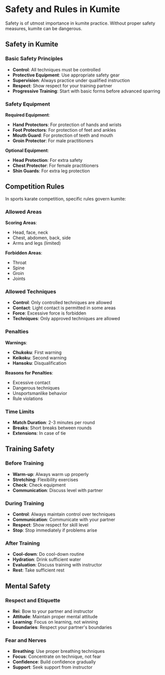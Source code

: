 # Safety and Rules in Kumite

Safety is of utmost importance in kumite practice. Without proper safety measures, kumite can be dangerous.

## Safety in Kumite

### Basic Safety Principles

- **Control**: All techniques must be controlled
- **Protective Equipment**: Use appropriate safety gear
- **Supervision**: Always practice under qualified instruction
- **Respect**: Show respect for your training partner
- **Progressive Training**: Start with basic forms before advanced sparring

### Safety Equipment

**Required Equipment**:
- **Hand Protectors**: For protection of hands and wrists
- **Foot Protectors**: For protection of feet and ankles
- **Mouth Guard**: For protection of teeth and mouth
- **Groin Protector**: For male practitioners

**Optional Equipment**:
- **Head Protection**: For extra safety
- **Chest Protector**: For female practitioners
- **Shin Guards**: For extra leg protection

## Competition Rules

In sports karate competition, specific rules govern kumite:

### Allowed Areas

**Scoring Areas**:
- Head, face, neck
- Chest, abdomen, back, side
- Arms and legs (limited)

**Forbidden Areas**:
- Throat
- Spine
- Groin
- Joints

### Allowed Techniques

- **Control**: Only controlled techniques are allowed
- **Contact**: Light contact is permitted in some areas
- **Force**: Excessive force is forbidden
- **Techniques**: Only approved techniques are allowed

### Penalties

**Warnings**:
- **Chukoku**: First warning
- **Keikoku**: Second warning
- **Hansoku**: Disqualification

**Reasons for Penalties**:
- Excessive contact
- Dangerous techniques
- Unsportsmanlike behavior
- Rule violations

### Time Limits

- **Match Duration**: 2-3 minutes per round
- **Breaks**: Short breaks between rounds
- **Extensions**: In case of tie

## Training Safety

### Before Training

- **Warm-up**: Always warm up properly
- **Stretching**: Flexibility exercises
- **Check**: Check equipment
- **Communication**: Discuss level with partner

### During Training

- **Control**: Always maintain control over techniques
- **Communication**: Communicate with your partner
- **Respect**: Show respect for skill level
- **Stop**: Stop immediately if problems arise

### After Training

- **Cool-down**: Do cool-down routine
- **Hydration**: Drink sufficient water
- **Evaluation**: Discuss training with instructor
- **Rest**: Take sufficient rest

## Mental Safety

### Respect and Etiquette

- **Rei**: Bow to your partner and instructor
- **Attitude**: Maintain proper mental attitude
- **Learning**: Focus on learning, not winning
- **Boundaries**: Respect your partner's boundaries

### Fear and Nerves

- **Breathing**: Use proper breathing techniques
- **Focus**: Concentrate on technique, not fear
- **Confidence**: Build confidence gradually
- **Support**: Seek support from instructor 
